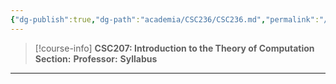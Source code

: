 ```yaml
---
{"dg-publish":true,"dg-path":"academia/CSC236/CSC236.md","permalink":"/academia/csc-236/csc-236/","tags":["university","cs","course-page"],"created":"2024-06-22T16:06:11.111-07:00","updated":"2024-06-22T17:20:44.506-07:00"}
---
```


> [!course-info] **CSC207: Introduction to the Theory of Computation**
> **Section:** 
> **Professor:** 
> **Syllabus**

---

